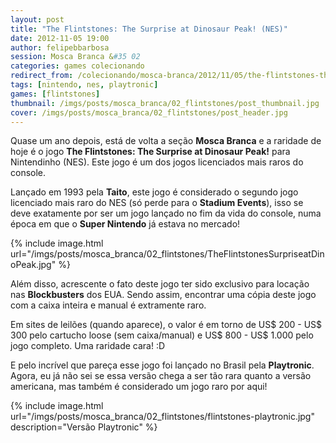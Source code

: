 ```yaml
---
layout: post
title: "The Flintstones: The Surprise at Dinosaur Peak! (NES)"
date: 2012-11-05 19:00
author: felipebbarbosa
session: Mosca Branca &#35 02
categories: games colecionando
redirect_from: /colecionando/mosca-branca/2012/11/05/the-flintstones-the-surprise-at-dinosaur-peak-nes.html
tags: [nintendo, nes, playtronic]
games: [flintstones]
thumbnail: /imgs/posts/mosca_branca/02_flintstones/post_thumbnail.jpg
cover: /imgs/posts/mosca_branca/02_flintstones/post_header.jpg
---
```


Quase um ano depois, está de volta a seção **Mosca Branca** e a raridade de hoje é o jogo **The Flintstones: The Surprise at Dinosaur Peak!** para Nintendinho (NES). Este jogo é um dos jogos licenciados mais raros do console.

<!--more-->

Lançado em 1993 pela **Taito**, este jogo é considerado o segundo jogo licenciado mais raro do NES (só perde para o **Stadium Events**), isso se deve exatamente por ser um jogo lançado no fim da vida do console, numa época em que o **Super Nintendo** já estava no mercado!

{% include image.html
  url="/imgs/posts/mosca_branca/02_flintstones/TheFlintstonesSurpriseatDinoPeak.jpg" %}

Além disso, acrescente o fato deste jogo ter sido exclusivo para locação nas **Blockbusters** dos EUA. Sendo assim, encontrar uma cópia deste jogo com a caixa inteira e manual é extramente raro.

Em sites de leilões (quando aparece), o valor é em torno de US$ 200 - US$ 300 pelo cartucho loose (sem caixa/manual) e US$ 800 - US$ 1.000 pelo jogo completo. Uma raridade cara! :D

E pelo incrível que pareça esse jogo foi lançado no Brasil pela **Playtronic**. Agora, eu já não sei se essa versão chega a ser tão rara quanto a versão americana, mas também é considerado um jogo raro por aqui!

{% include image.html
  url="/imgs/posts/mosca_branca/02_flintstones/flintstones-playtronic.jpg"
  description="Versão Playtronic" %}
